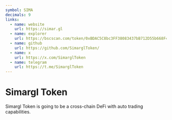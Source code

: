 ```yaml
---
symbol: SIMA
decimals: 9
links:
  - name: website
    url: https://simar.gl
  - name: explorer
    url: https://bscscan.com/token/0xBDAC5C8bc3FF38083437bB712D55b668F44F6DF1
  - name: github
    url: https://github.com/SimarglToken/
  - name: x
    url: https://x.com/SimarglToken
  - name: telegram
    url: https://t.me/SimarglToken
---
```


# Simargl Token

Simargl Token is going to be a cross-chain DeFi with auto trading capabilities.
